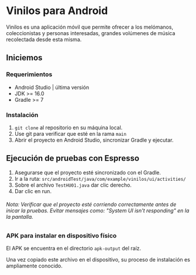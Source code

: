 # Vinilos para Android

Vinilos es una aplicación móvil que permite ofrecer a los melómanos, coleccionistas y personas interesadas, grandes volúmenes de música recolectada desde esta misma.

## Iniciemos
### Requerimientos
  - Android Studio | última versión 
  - JDK >= 16.0
  - Gradle >= 7

### Instalación
  1. `git clone` al repositorio en su máquina local.
  2.  Use git para verificar que esté en la rama `main`
  3.  Abrir el proyecto en Android Studio, sincronizar Gradle y ejecutar.
  
## Ejecución de pruebas con Espresso

1. Asegurarse que el proyecto esté sincronizado con el Gradle.
2. Ir a la ruta: `src/androidTest/java/com/example/vinilos/ui/activities/`
3. Sobre el archivo `TestHU01.java` dar clic derecho.
4. Dar clic en run.

###### Nota: Verificar que el proyecto esté corriendo correctamente antes de inicar la pruebas. Evitar mensajes como: "System UI isn't responding" en la la pantalla.

### APK para instalar en dispositivo físico

El APK se encuentra en el directorio `apk-output` del raíz.

Una vez copiado este archivo en el dispositivo, su proceso de instalación es ampliamente conocido.
